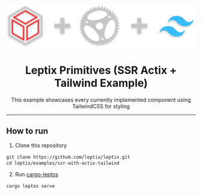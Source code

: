<p align="center" dir="auto">
    <img src="assets/logos.svg"/>
</p>

<h1 align="center" tabindex="-1" class="heading-element" dir="auto">Leptix Primitives (SSR Actix + Tailwind Example)</h1>

<p align="center" dir="auto">
    This example showcases every currently implemented component using TailwindCSS for styling
</p>

<hr />

## How to run

1. Clone this repository

```
git clone https://github.com/leptix/leptix.git
cd leptix/examples/ssr-with-actix-tailwind
```

2. Run [cargo-leptos](https://github.com/leptos-rs/cargo-leptos)

```
cargo leptos serve
```
